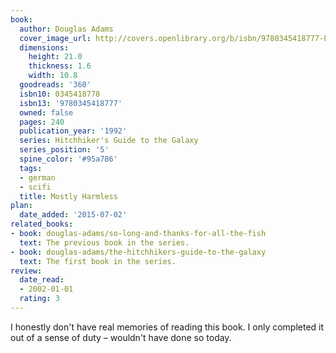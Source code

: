 ```yaml
---
book:
  author: Douglas Adams
  cover_image_url: http://covers.openlibrary.org/b/isbn/9780345418777-L.jpg
  dimensions:
    height: 21.0
    thickness: 1.6
    width: 10.8
  goodreads: '360'
  isbn10: 0345418778
  isbn13: '9780345418777'
  owned: false
  pages: 240
  publication_year: '1992'
  series: Hitchhiker's Guide to the Galaxy
  series_position: '5'
  spine_color: '#95a786'
  tags:
  - german
  - scifi
  title: Mostly Harmless
plan:
  date_added: '2015-07-02'
related_books:
- book: douglas-adams/so-long-and-thanks-for-all-the-fish
  text: The previous book in the series.
- book: douglas-adams/the-hitchhikers-guide-to-the-galaxy
  text: The first book in the series.
review:
  date_read:
  - 2002-01-01
  rating: 3
---
```


I honestly don't have real memories of reading this book. I only completed it out of a sense of duty – wouldn't have
done so today.
